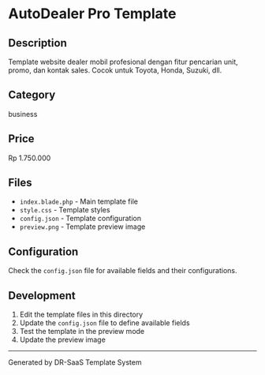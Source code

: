 # AutoDealer Pro Template

## Description
Template website dealer mobil profesional dengan fitur pencarian unit, promo, dan kontak sales. Cocok untuk Toyota, Honda, Suzuki, dll.

## Category
business

## Price
Rp 1.750.000

## Files
- `index.blade.php` - Main template file
- `style.css` - Template styles
- `config.json` - Template configuration
- `preview.png` - Template preview image

## Configuration
Check the `config.json` file for available fields and their configurations.

## Development
1. Edit the template files in this directory
2. Update the `config.json` file to define available fields
3. Test the template in the preview mode
4. Update the preview image

---
Generated by DR-SaaS Template System